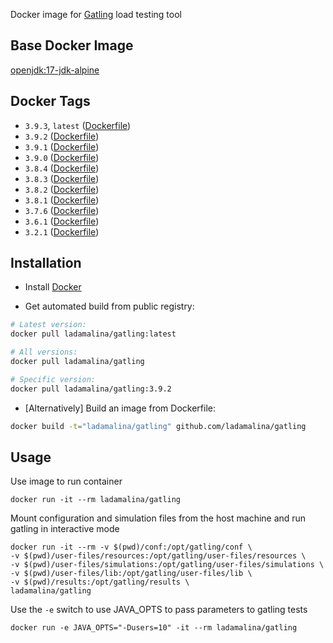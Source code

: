 Docker image for [Gatling](https://gatling.io/) load testing tool

## Base Docker Image

[openjdk:17-jdk-alpine](https://hub.docker.com/_/openjdk)

## Docker Tags

* `3.9.3`, `latest` ([Dockerfile](https://github.com/ladamalina/gatling/blob/master/3.9.3/Dockerfile))
* `3.9.2` ([Dockerfile](https://github.com/ladamalina/gatling/blob/master/3.9.2/Dockerfile))
* `3.9.1` ([Dockerfile](https://github.com/ladamalina/gatling/blob/master/3.9.1/Dockerfile))
* `3.9.0` ([Dockerfile](https://github.com/ladamalina/gatling/blob/master/3.9.0/Dockerfile))
* `3.8.4` ([Dockerfile](https://github.com/ladamalina/gatling/blob/master/3.8.4/Dockerfile))
* `3.8.3` ([Dockerfile](https://github.com/ladamalina/gatling/blob/master/3.8.3/Dockerfile))
* `3.8.2` ([Dockerfile](https://github.com/ladamalina/gatling/blob/master/3.8.2/Dockerfile))
* `3.8.1` ([Dockerfile](https://github.com/ladamalina/gatling/blob/master/3.8.1/Dockerfile))
* `3.7.6` ([Dockerfile](https://github.com/ladamalina/gatling/blob/master/3.7.6/Dockerfile))
* `3.6.1` ([Dockerfile](https://github.com/ladamalina/gatling/blob/master/3.6.1/Dockerfile))
* `3.2.1` ([Dockerfile](https://github.com/ladamalina/gatling/blob/master/3.2.1/Dockerfile))

## Installation

* Install [Docker](https://www.docker.com/)

* Get automated build from public registry:

```bash
# Latest version:
docker pull ladamalina/gatling:latest

# All versions:
docker pull ladamalina/gatling

# Specific version:
docker pull ladamalina/gatling:3.9.2
```

* [Alternatively] Build an image from Dockerfile:

```bash
docker build -t="ladamalina/gatling" github.com/ladamalina/gatling
````

## Usage

Use image to run container

```
docker run -it --rm ladamalina/gatling
```

Mount configuration and simulation files from the host machine and run gatling in interactive mode

```
docker run -it --rm -v $(pwd)/conf:/opt/gatling/conf \
-v $(pwd)/user-files/resources:/opt/gatling/user-files/resources \
-v $(pwd)/user-files/simulations:/opt/gatling/user-files/simulations \
-v $(pwd)/user-files/lib:/opt/gatling/user-files/lib \
-v $(pwd)/results:/opt/gatling/results \
ladamalina/gatling
```

Use the `-e` switch to use JAVA_OPTS to pass parameters to gatling tests

```
docker run -e JAVA_OPTS="-Dusers=10" -it --rm ladamalina/gatling
```
